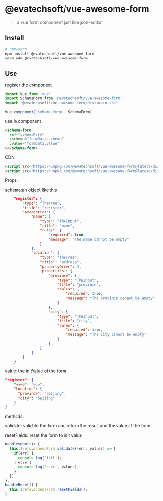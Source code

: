 # @evatechsoft/vue-awesome-form

> a vue form component just like json-editor

## Install

``` bash
# npm/yarn
npm install @evatechsoft/vue-awesome-form 
yarn add @evatechsoft/vue-awesome-form
```

## Use

register the component
``` js
import Vue from 'vue'
import SchemaForm from '@evatechsoft/vue-awesome-form'
import '@evatechsoft/vue-awesome-form/dist/main.css'

Vue.component('schema-form', SchemaForm)
```

use in component
```html
<schema-form
  ref="schemaForm"
  :schema="formData.schema"
  :value="formData.value"
></schema-form>
```

CDN
```html
<script src="https://unpkg.com/@evatechsoft/vue-awesome-form@latest/dist/main.js"></script>
<script src="https://unpkg.com/@evatechsoft/vue-awesome-form@latest/dist/main.css"></script>
```

Props:

schema:an object like this

```json
    "register": {
        "type": "TheTree",
        "title": "register",
        "properties": {
            "name": {
                "type": "TheInput",
                "title": "name",
                "rules": {
                    "required": true,
                    "message": "The name cannot be empty"
                }
            },
            "location": {
                "type": "TheTree",
                "title": "address",
                "propertyOrder": 3,
                "properties": {
                    "province": {
                        "type": "TheInput",
                        "title": "province",
                        "rules": {
                            "required": true,
                            "message": "The province cannot be empty"
                        }
                    },
                    "city": {
                        "type": "TheInput",
                        "title": "city",
                        "rules": {
                            "required": true,
                            "message": "The city cannot be empty"
                        }
                    }
                }
            }
        }
    }
```

value: the initValue of the form

```json
"register": {
    "name": "wqe",
    "location": {
      "province": "beijing",
      "city": "beijing"
    }
}
```

methods:

validate: validate the form and return the result and the value of the form

resetFields: reset the form to init value

```js
handleSubmit() {
  this.$refs.schemaForm.validate((err, values) => {
    if(err) {
      console.log('fail');
    } else {
      console.log('succ', values);
    }
  })
},
handleReset() {
  this.$refs.schemaForm.resetFields();
}
```
